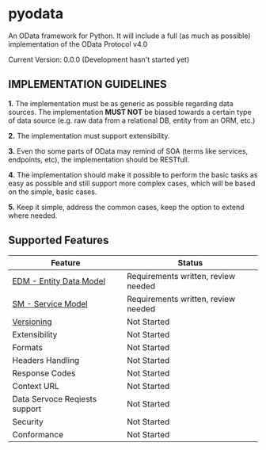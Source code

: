 pyodata
=======

An OData framework for Python. It will include a full (as much as possible) implementation of the OData Protocol v4.0

Current Version: 0.0.0 (Development hasn't started yet)

## IMPLEMENTATION GUIDELINES

**1.** The implementation must be as generic as possible regarding data sources. The implementation **MUST NOT** be biased towards a certain type of data source (e.g. raw data from a relational DB, entity from an ORM, etc.)

**2.** The implementation must support extensibility.

**3.** Even tho some parts of OData may remind of SOA (terms like services, endpoints, etc), the implementation should be RESTfull.

**4.** The implementation should make it possible to perform the basic tasks as easy as possible and still support more complex cases, which will be based on the simple, basic cases.

**5.** Keep it simple, address the common cases, keep the option to extend where needed.

## Supported Features

|Feature | Status|
|--------|--------|
|[EDM - Entity Data Model](https://github.com/Terfin/pyodata/issues/1) | Requirements written, review needed |
|[SM - Service Model](https://github.com/Terfin/pyodata/issues/2) | Requirements written, review needed |
|[Versioning](https://github.com/Terfin/pyodata/issues/3) | Not Started |
| Extensibility | Not Started |
| Formats | Not Started |
| Headers Handling | Not Started |
| Response Codes | Not Started |
| Context URL | Not Started |
| Data Servoce Reqiests support | Not Started |
| Security | Not Started |
| Conformance | Not Started |

